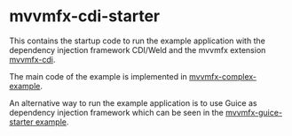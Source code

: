 mvvmfx-cdi-starter
========

This contains the startup code to run the example application with the dependency injection framework CDI/Weld and the mvvmfx extension
[mvvmfx-cdi](https://github.com/sialcasa/mvvmFX/tree/develop/mvvmfx-parent/mvvmfx-cdi).

The main code of the example is implemented in [mvvmfx-complex-example](https://github.com/sialcasa/mvvmFX/tree/develop/examples/mvvmfx-complex-example).

An alternative way to run the example application is to use Guice as dependency injection framework which can be seen in the
[mvvmfx-guice-starter example](https://github.com/sialcasa/mvvmFX/tree/develop/examples/mvvmfx-guice-starter).